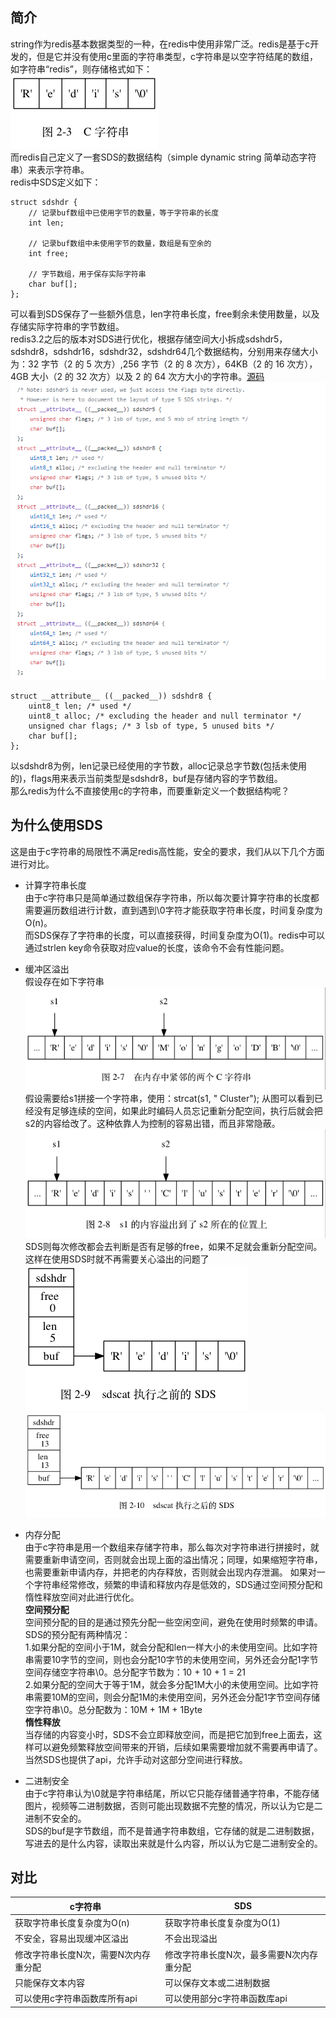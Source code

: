 ## 简介  
string作为redis基本数据类型的一种，在redis中使用非常广泛。redis是基于c开发的，但是它并没有使用c里面的字符串类型，c字符串是以空字符结尾的数组，如字符串“redis”，则存储格式如下：  
![image](https://github.com/jmilktea/jmilktea/blob/master/redis/images/sds-1.png)  
而redis自己定义了一套SDS的数据结构（simple dynamic string 简单动态字符串）来表示字符串。  
redis中SDS定义如下：
```
struct sdshdr {    
    // 记录buf数组中已使用字节的数量，等于字符串的长度
    int len;

    // 记录buf数组中未使用字节的数量，数组是有空余的
    int free;
    
    // 字节数组，用于保存实际字符串
    char buf[];
};
```
可以看到SDS保存了一些额外信息，len字符串长度，free剩余未使用数量，以及存储实际字符串的字节数组。  
redis3.2之后的版本对SDS进行优化，根据存储空间大小拆成sdshdr5，sdshdr8，sdshdr16，sdshdr32，sdshdr64几个数据结构，分别用来存储大小为：32 字节（2 的 5 次方）,256 字节（2 的 8 次方），64KB（2 的 16 次方），4GB 大小（2 的 32 次方）以及 2 的 64 次方大小的字符串。[源码](https://github.com/redis/redis/blob/unstable/src/sds.h)   
![image](https://github.com/jmilktea/jmilktea/blob/master/redis/images/sds-6.png)   

```
struct __attribute__ ((__packed__)) sdshdr8 {
    uint8_t len; /* used */
    uint8_t alloc; /* excluding the header and null terminator */
    unsigned char flags; /* 3 lsb of type, 5 unused bits */
    char buf[];
};
```
以sdshdr8为例，len记录已经使用的字节数，alloc记录总字节数(包括未使用的)，flags用来表示当前类型是sdshdr8，buf是存储内容的字节数组。  
那么redis为什么不直接使用c的字符串，而要重新定义一个数据结构呢？

## 为什么使用SDS  
这是由于c字符串的局限性不满足redis高性能，安全的要求，我们从以下几个方面进行对比。

- 计算字符串长度  
由于c字符串只是简单通过数组保存字符串，所以每次要计算字符串的长度都需要遍历数组进行计数，直到遇到\0字符才能获取字符串长度，时间复杂度为O(n)。  
而SDS保存了字符串的长度，可以直接获得，时间复杂度为O(1)。redis中可以通过strlen key命令获取对应value的长度，该命令不会有性能问题。

- 缓冲区溢出  
假设存在如下字符串  
![image](https://github.com/jmilktea/jmilktea/blob/master/redis/images/sds-2.png)  
假设需要给s1拼接一个字符串，使用：strcat(s1, " Cluster"); 从图可以看到已经没有足够连续的空间，如果此时编码人员忘记重新分配空间，执行后就会把s2的内容给改了。这种依靠人为控制的容易出错，而且非常隐蔽。  
![image](https://github.com/jmilktea/jmilktea/blob/master/redis/images/sds-3.png)  
SDS则每次修改都会去判断是否有足够的free，如果不足就会重新分配空间。这样在使用SDS时就不再需要关心溢出的问题了  
![image](https://github.com/jmilktea/jmilktea/blob/master/redis/images/sds-4.png)  
![image](https://github.com/jmilktea/jmilktea/blob/master/redis/images/sds-5.png)  

- 内存分配  
由于c字符串是用一个数组来存储字符串，那么每次对字符串进行拼接时，就需要重新申请空间，否则就会出现上面的溢出情况；同理，如果缩短字符串，也需要重新申请内存，并把老的内存释放，否则就会出现内存泄漏。
如果对一个字符串经常修改，频繁的申请和释放内存是低效的，SDS通过空间预分配和惰性释放空间对此进行优化。  
**空间预分配**    
空间预分配的目的是通过预先分配一些空闲空间，避免在使用时频繁的申请。SDS的预分配有两种情况：   
1.如果分配的空间小于1M，就会分配和len一样大小的未使用空间。比如字符串需要10字节的空间，则也会分配10字节的未使用空间，另外还会分配1字节空间存储空字符串\0。总分配字节数为：10 + 10 + 1 = 21   
2.如果分配的空间大于等于1M，就会多分配1M大小的未使用空间。比如字符串需要10M的空间，则会分配1M的未使用空间，另外还会分配1字节空间存储空字符串\0。总分配数为：10M + 1M + 1Byte  
**惰性释放**  
当存储的内容变小时，SDS不会立即释放空间，而是把它加到free上面去，这样可以避免频繁释放空间带来的开销，后续如果需要增加就不需要再申请了。  
当然SDS也提供了api，允许手动对这部分空间进行释放。

- 二进制安全  
由于c字符串认为\0就是字符串结尾，所以它只能存储普通字符串，不能存储图片，视频等二进制数据，否则可能出现数据不完整的情况，所以认为它是二进制不安全的。  
SDS的buf是字节数组，而不是普通字符串数组，它存储的就是二进制数据，写进去的是什么内容，读取出来就是什么内容，所以认为它是二进制安全的。

## 对比    
c字符串 | SDS
---|---
获取字符串长度复杂度为O(n) | 获取字符串长度复杂度为O(1)
不安全，容易出现缓冲区溢出 | 不会出现溢出
修改字符串长度N次，需要N次内存重分配 | 修改字符串长度N次，最多需要N次内存重分配
只能保存文本内容 | 可以保存文本或二进制数据
可以使用c字符串函数库所有api | 可以使用部分c字符串函数库api

